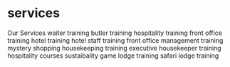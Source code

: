 # services
Our Services
waiter training
butler training
hospitality training
front office training
hotel training
hotel staff training
front office management training
mystery shopping
housekeeping training
executive housekeeper training
hospitality courses
sustaibality
game lodge training
safari lodge training
